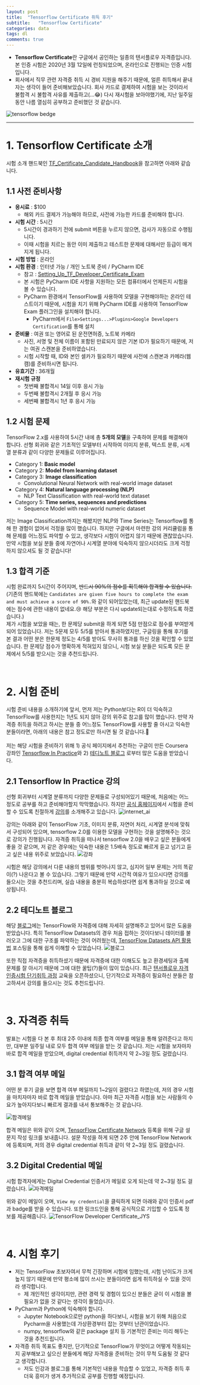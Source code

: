 ```yaml
---
layout: post
title:  "Tensorflow Certificate 취득 후기"
subtitle:   "Tensorflow Certificate"
categories: data
tags: dl
comments: true
---
```


* **Tensorflow Certificate**란 구글에서 공인하는 일종의 텐서플로우 자격증입니다. 본 인증 시험은 2020년 3월 12일에 런칭되었으며, 온라인으로 진행되는 인증 시험입니다.
* 회사에서 직무 관련 자격증 취득 시 경비 지원을 해주기 때문에, 얼른 취득해서 끝내자는 생각이 들어 준비해보았습니다. 회사 카드로 결제하여 시험을 보는 것이라서 불합격 시 불합격 사유를 제출하고(...😂) 다시 재시험을 보아야했기에, 지난 일주일 동안 나름 열심히 공부하고 준비했던 것 같습니다.

![tensorflow bedge](https://user-images.githubusercontent.com/54492747/80908887-9ab1b080-8d5e-11ea-9be3-f513221ec3b2.png)

-----

# 1. Tensorflow Certificate 소개
시험 소개 핸드북인 [TF_Certificate_Candidate_Handbook](https://www.tensorflow.org/site-assets/downloads/marketing/cert/TF_Certificate_Candidate_Handbook.pdf)을 참고하면 아래와 같습니다.

## 1.1 사전 준비사항
- **응시료** : $100
	- 해외 카드 결제가 가능해야 하므로, 사전에 가능한 카드를 준비해야 합니다.
- **시험 시간** : 5시간
	- 5시간이 경과하기 전에 submit 버튼을 누르지 않으면, 검사가 자동으로 수행됩니다.
	- 이때 시험을 치르는 동안 이미 제출하고 테스트한 문제에 대해서만 등급이 매겨지게 됩니다.
- **시험 방법** : 온라인
- **시험 환경** : 인터넷 가능 / 개인 노트북 준비 / PyCharm IDE
	- 참고 : [Setting_Up_TF_Developer_Certificate_Exam](https://www.tensorflow.org/site-assets/downloads/marketing/cert/Setting_Up_TF_Developer_Certificate_Exam.pdf)
	- 본 시험은 PyCharm IDE 사항을 지원하는 모든 컴퓨터에서 언제든지 시험을 볼 수 있습니다.
	- PyCharm 환경에서 TensorFlow를 사용하여 모델을 구현해야하는 온라인 테스트이기 때문에, 시험을 치기 위해 PyCharm IDE를 사용하여 TensorFlow Exam 플러그인을 설치해야 합니다.
		- PyCharm에서 `File>Settings...>Plugins>Google Developers Certification`를 통해 설치
- **준비물** : 여권 또는 영어로 된 운전면허증, 노트북 카메라
	- 사진, 서명 및 전체 이름이 포함된 만료되지 않은 기본 ID가 필요하기 때문에, 저는 여권 스캔본을 준비하였습니다.
	- 시험 시작할 때, ID와 본인 셀카가 필요하기 때문에 사전에 스캔본과 카메라(웹캠)를 준비하시면 됩니다.
- **유효기간** : 36개월
- **재시험 규정**
	- 첫번째 불합격시 14일 이후 응시 가능
	- 두번째 불합격시 2개월 후 응시 가능
	- 세번째 불합격시 1년 후 응시 가능

## 1.2 시험 문제
TensorFlow 2.x를 사용하여 5시간 내에 총 **5개의 모델**을 구축하여 문제를 해결해야 합니다. 선형 회귀와 같은 기초적인 모델부터 시작하여 이미지 분류, 텍스트 분류, 시계열 분류과 같이 다양한 문제들로 이루어집니다.
- Category 1: **Basic  model**
- Category 2: **Model from learning dataset**
- Category 3: **Image classification**
	- Convolutional Neural Network with real-world image dataset
- Category 4: **Natural language processing (NLP)**
	- NLP Text Classification with real-world text dataset 
- Category 5: **Time series, sequences and predictions**
	- Sequence Model with real-world numeric dataset

저는 Image Classification까지는 해봤지만 NLP와 Time Series는 Tensorflow를 통해 한 경험이 없어서 걱정을 많이 했습니다. 하지만 구글에서 마련한 강의 커리큘럼을 통해 문제를 어느정도 파악할 수 있고, 생각보다 시험이 어렵지 않기 때문에 괜찮았습니다. 만약 시험을 보실 분들 중에 자연어나 시계열 분야에 익숙하지 않으시더라도 크게 걱정하지 않으셔도 될 것 같습니다!

## 1.3 합격 기준
시험 완료까지 5시간이 주어지며, ~~반드시 90%의 점수를 획득해야 합격할 수 있습니다.~~ <br>
(기존의 핸드북에는 `Candidates are given five hours to complete the exam and must achieve a score of 90%.`와 같이 되어있었는데, 최근 update된 핸드북에는 점수에 관한 내용이 없네요.😢 해당 부분은 다시 update되는대로 수정하도록 하겠습니다.) <br>
제가 시험을 보았을 때는, 한 문제당 submit을 하게 되면 5점 만점으로 점수를 부여받게 되어 있었습니다. 저는 5문제 모두 5/5를 받아서 통과하였지만, 구글링을 통해 후기를 본 결과 어떤 분은 한문제 정도는 4/5를 받아도 무사히 통과를 하신 것을 확인할 수 있었습니다. 한 문제당 점수가 명확하게 적혀있지 않으니, 시험 보실 분들은 되도록 모든 문제에서 5/5를 받으시는 것을 추천드립니다.

<br>

# 2. 시험 준비
시험 준비 내용을 소개하기에 앞서, 먼저 저는 Python보다는 R이 더 익숙하고 TensorFlow를 사용한지는 1년도 되지 않아 강의 위주로 참고를 많이 했습니다. 만약 자격증 취득을 하려고 하시는 분들 중 어느정도 TensorFlow를 사용할 줄 아시고 익숙한 분들이라면, 아래의 내용은 참고 정도로만 하시면 될 것 같습니다.🤗 <br>  
저는 해당 시험을 준비하기 위해 1) 공식 페이지에서 추천하는 구글이 만든 Coursera 강좌인 [Tensorflow In Practice](https://www.coursera.org/specializations/tensorflow-in-practice)와 2) [테디노트 블로그](https://teddylee777.github.io/) 로부터 많은 도움을 받았습니다. <br>

## 2.1 Tensorflow In Practice 강의
선형 회귀부터 시계열 분류까지 다양한 문제들로 구성되어있기 때문에, 처음에는 어느 정도로 공부를 하고 준비해야할지 막막했습니다. 하지만 [공식 홈페이지](https://www.tensorflow.org/certificate)에서 시험을 준비할 수 있도록 친절하게 [강의](https://www.coursera.org/specializations/tensorflow-in-practice)를 소개해주고 있습니다.
![internet_ai](https://user-images.githubusercontent.com/54492747/80911199-dd2fb900-8d6f-11ea-8816-87e2a2c00a42.png)

강의는 아래와 같이 TensorFlow 기초, 이미지 분류, 자연어 처리, 시계열 분석에 맞춰서 구성되어 있으며, tensorflow 2.0를 이용한 모델을 구현하는 것을 설명해주는 것으로 강의가 진행됩니다. 자격증 취득을 떠나서 tensorflow 2.0을 배우고 싶은 분들에게 좋을 것 같으며, 저 같은 경우에는 익숙한 내용은 1.5배속 정도로 빠르게 듣고 넘기고 듣고 싶은 내용 위주로 보았습니다.
![강좌](https://user-images.githubusercontent.com/54492747/80911257-37c91500-8d70-11ea-9f88-fa0eaad61545.JPG)

시험은 해당 강의에서 다룬 내용의 범위를 벗어나지 않고, 심지어 일부 문제는 거의 똑같이(?) 나온다고 볼 수 있습니다. 그렇기 때문에 만약 시간적 여유가 있으시다면 강의를 들으시는 것을 추천드리며, 실습 내용을 충분히 복습하셨다면 쉽게 통과하실 것으로 예상됩니다.

## 2.2 테디노트 블로그
해당 [블로그](https://teddylee777.github.io/)에는 TensorFlow와 자격증에 대해 자세히 설명해주고 있어서 많은 도움을 받았습니다.  특히 TensorFlow Datasets의 경우 처음 접하는 것이다보니 데이터를 불러오고 그에 대한 구조를 파악하는 것이 어려웠는데, [TensorFlow Datasets API 활용법](https://teddylee777.github.io/tensorflow/tfds-datasets) 포스팅을 통해 쉽게 이해할 수 있었습니다.
![블로그](https://user-images.githubusercontent.com/54492747/80911931-7a8cec00-8d74-11ea-9222-ca12ec77f6aa.JPG)

또한 직접 자격증을 취득하셨기 때문에 자격증에 대한 이해도도 높고 환경세팅과 출제 문제를 잘 아시기 때문에 그에 대한 꿀팁(?)들이 많이 있습니다. 최근 [텐서플로우 자격 인증시험 단기취득 과정](https://festa.io/events/974) 교육을 오픈하셨으니, 단기적으로 자격증이 필요하신 분들은 참고하셔서 강의를 들으시는 것도 추천드립니다.

<br>

# 3. 자격증 취득
발표는 시험을 다 본 후 최대 2주 이내에 최종 합격 여부를 메일을 통해 알려준다고 하지만, 대부분 일주일 내로 모두 합격 여부 메일을 받는 것 같습니다. 저는 시험을 보자마자 바로 합격 메일을 받았으며, digital credential 취득까지 약 2~3일 정도 걸렸습니다.

## 3.1 합격 여부 메일
어떤 분 후기 글을 보면 합격 여부 메일까지 1~2일이 걸렸다고 하였는데, 저의 경우 시험을 마치자마자 바로 합격 메일을 받았습니다. 아마 최근 자격증 시험을 보는 사람들의 수요가 높아지다보니 빠르게 결과를 내서 통보해주는 것 같습니다.

![합격메일](https://user-images.githubusercontent.com/54492747/80912942-a069bf00-8d7b-11ea-8808-fe40f5ad94a8.JPG)

합격 메일은 위와 같이 오며, [TensorFlow Certificate Network](https://developers.google.com/certification/directory/tensorflow) 등록을 위해 구글 설문지 작성 링크를 보내줍니다. 설문 작성을 하게 되면 2주 안에 TensorFlow Network에 등록되며, 저의 경우 digital credential 취득과 같이 약 2~3일 정도 걸렸습니다.

## 3.2 Digital Credential 메일
시험 합격자에게는 Digital Credential 인증서가 메일로 오게 되는데 약 2~3일 정도 걸렸습니다. 
![자격메일](https://user-images.githubusercontent.com/54492747/80913140-4ec23400-8d7d-11ea-9bb1-175028641791.JPG)

위와 같이 메일이 오며, `View my credential`을 클릭하게 되면 아래와 같이 인증서 pdf과 badge를 받을 수 있습니다. 또한 링크드인을 통해 공식적으로 기입할 수 있도록 정보를 제공해줍니다.
![TensorFlow Developer Certificate_JYS](https://user-images.githubusercontent.com/54492747/80913202-cabc7c00-8d7d-11ea-9dae-399842e4189f.JPG)

<br>

# 4. 시험 후기
* 저는 TensorFlow 초보자여서 무척 긴장하며 시험에 임했는데, 시험 난이도가 크게 높지 않기 때문에 만약 평소에 많이 쓰시는 분들이라면 쉽게 취득하실 수 있을 것이라 생각합니다.
	* 제 개인적인 생각이지만, 관련 경력 및 경험이 있으신 분들은 굳이 이 시험을 볼 필요가 없을 것 같다는 생각이 들었습니다.
* PyCharm과 Python에 익숙해야 합니다.
	* Jupyter Notebook으로만 python을 하다보니, 시험을 보기 위해 처음으로 Pycharm을 사용했는데 가상환경부터 잡는 것부터 난관이었습니다.
	* numpy, tensorflow와 같은 package 설치 등 기본적인 준비는 미리 해두는 것을 추천드립니다.
* 자격증 취득 목표도 좋지만, 단기적으로 TensorFlow가 무엇이고 어떻게 작동되는지 공부해보고 싶으신 분들에게 해당 자격증을 준비하는 것이 무척 도움될 것 같다고 생각합니다.
	* 저도 인강과 블로그를 통해 기본적인 내용을 학습할 수 있었고, 자격증 취득 후 더욱 흥미가 생겨 추가적으로 공부를 진행할 예정입니다.
